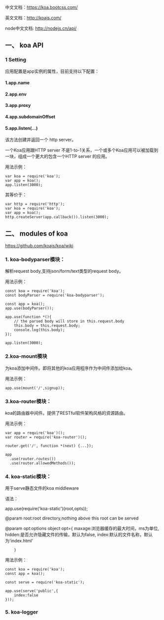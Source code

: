 中文文档：<https://koa.bootcss.com/>

英文文档：<http://koajs.com/>

node中文文档:
<http://nodejs.cn/api/>

## 一、 koa API
### 1  Setting
应用配置是app实例的属性，目前支持以下配置：

#### 1.app.name

#### 2.app.env

#### 3.app.proxy

#### 4.app.subdomainOffset

#### 5.app.listen(...)
该方法创建并返回一个 http server。

一个Koa应用跟HTTP server 不是1-to-1关系，一个或多个Koa应用可以被加载到一块，组成一个更大的包含一个HTTP server 的应用。


用法示例：

	var koa = require('koa');
	var app = koa();
	app.listen(3000);

其等价于：

	var http = require('http');
	var koa = require('koa');
	var app = koa();
	http.createServer(app.callback()).listen(3000);


## 二、 modules of koa
<https://github.com/koajs/koa/wiki>
### 1. koa-bodyparser模块： 
解析request body,支持json/form/text类型的request body。

用法示例：

	const koa = require('koa');
	const bodyParser = require('koa-bodyparser');
	
	const app = koa();
	app.use(bodyParser());
	
	app.use(function *(){
		// the parsed body will store in this.request.body
		this.body = this.request.body;
		console.log(this.body);
	});
	
	app.listen(3000);


### 2.koa-mount模块
为koa添加中间件。即将其他的koa应用程序作为中间件添加给koa。

用法示例：

	app.use(mount('/',signup));


### 3.koa-router模块：
 koa的路由器中间件。提供了RESTful软件架构风格的资源路由。

用法示例：

	var app = require('koa')();
	var router = require('koa-router')();
	 
	router.get('/', function *(next) {...});
	 
	app
	  .use(router.routes())
	  .use(router.allowedMethods());

### 4. koa-static模块：
用于serve静态文件的koa middleware

语法：

app.use(require('koa-static')(root,opts));


 @param root:root directory,nothing above this root can be served

 @param opt:options object
  opt={
			maxage:浏览器缓存的最大时间，ms为单位,
			hidden:是否允许隐藏文件的传输，默认为false,
			index:默认的文件名称，默认为'index.html'

		}


用法示例：

	const koa = require('koa');
	const app = koa();

	const serve = require('koa-static');

	app.use(serve('public',{
		index:false
	}));

### 5. koa-logger